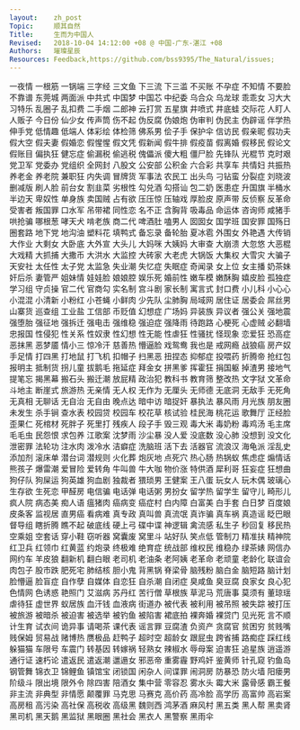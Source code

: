 ```yaml
---
layout:    zh_post
Topic:     顺其自然
Title:     生而为中国人
Revised:   2018-10-04 14:12:00 +08 @ 中国-广东-湛江 +08
Authors:   璀璨星辰
Resources: Feedback,https://github.com/bss9395/The_Natural/issues;
---
```


一夜情  一根筋  一锅端  三字经  三文鱼  下三流  下三滥  不买账  不孕症  不知情  不要脸  不靠谱  东莞城  两面派  中共式  中国梦  中国芯  中纪委  乌合众  乌龙球  乖乖女  习大大  习特乐  乱圈子  乱扣费  二手烟  二郎神  云打赏  五星旗  井喷式  井底蛙  交际花  人盯人  人贩子  今日份  仙少女  传声筒  伤不起  伪反腐  伪娘炮  伪审判  伪民主  伪辟谣  伴学热  伸手党  低情趣  低端人  体彩绘  体检筛  佛系男  侩子手  保护伞  信访民  假亲昵  假功夫  假大空  假夫妻  假婚恋  假惺惺  假文凭  假新闻  假牛排  假疫苗  假离婚  假移民  假论文  假账目  偏执狂  健忘症  偷漏税  偷逃税  傀儡派  傻大粗  僵尸脸  先锋队  光棍节  克时艰  党卫军  党委办  党组织  全网封  八股文  公安部  公积金  六合彩  共享车  共情妇  共振热  养老金  养老院  兼职狂  内失调  冒牌货  军事法  农民工  出头鸟  刁钻蛮  分裂症  刘晓波  删减版  刷人脸  前台女  割韭菜  劣根性  勾兑酒  勾搭讪  包二奶  医患症  升国旗  半桶水  半边天  卑奴性  单身族  卖国贼  占有欲  压压惊  压轴戏  厚脸皮  原声带  反侦察  反革命  受害者  叛国罪  口水军  吊带裙  同性恋  名不正  含胸背  吸毒品  命运体  咨询师  咸猪手  哄抢骗  哪根葱  哮天犬  啃老族  商二代  啤酒肚  嗑男人  囡囡女  国学班  国安罪  国殇日  圈套路  地下党  地沟油  塑料花  填鸭式  备忘录  备轮胎  夏冰雹  外围女  外艳遇  大传销  大作业  大剩女  大卧底  大外宣  大头儿  大妈咪  大姨妈  大审查  大崩溃  大忽悠  大恶棍  大戏精  大抓捕  大撒币  大洪水  大监控  大砖家  大老虎  大锅饭  大集权  大雪灾  大骗子  天安社  太任性  太子党  太监急  失业潮  失忆症  失眠症  奇闻录  女上位  女主播  奶茶妹  奸后杀  妻管严  姐妹情  娃娃脸  娘娘腔  娱乐死  婚前性  嫩车模  嫩酥胸  嬉皮脸  孤独症  学习组  守贞操  官二代  官商勾  实名制  宫斗剧  家长制  寓言式  封口费  小儿科  小心心  小混混  小清新  小粉红  小苍蝇  小鲜肉  少先队  尘肺胸  局域网  居住证  居委会  屌丝男  山寨货  巡查组  工业盐  工信部  币贬值  幻想症  广场妈  异装族  异议者  强公关  强地震  强堕胎  强征地  强拆迁  强电击  强维稳  强迫症  强降雨  待跑路  心梗死  心虚贼  必翻墙  忠报国  性侵犯  性关系  性奴隶  性幻想  性无能  性虐狂  性骚扰  怪现象  恋爱狂  恐高症  恶抹黑  恶梦靥  情小三  惊冷汗  慈善热  懵逼脸  戏鸳鸯  我也是  戒网瘾  战狼癌  房产奴  手足情  打四黑  打地鼠  打飞机  扣帽子  扫黑恶  扭捏态  抑郁症  投喂药  折腾帝  抢红包  报明主  抵制货  拐儿童  拔鹅毛  拖延症  拜金女  拼黑爹  挥霍狂  捐国躯  掉渣男  接地气  提笔忘  揭黑幕  搬石头  搬迁潮  放屁精  政治犯  教科书  教育筛  整改热  文字狱  文革命  斗地主  断崖式  旅游热  无亲情  无人权  无作为  无厘头  无师德  无底洞  无敌手  无死角  无真相  无聊话  无自治  无自由  晚点达  暗中访  暗捉奸  暴执法  暴风雨  月光族  朋友圈  未发生  杀手锏  查水表  校园贷  校园车  校花草  核试验  桂民海  桃花运  歌舞厅  正经脸  歪果仁  死棺材  死胖子  死里打  残疾人  段子手  毁三观  毒大米  毒奶粉  毒鸡汤  毛主席  毛毛虫  民怨恨  求包养  江歌案  沈梦雨  沙尘暴  没人爱  没底数  没心肺  没想到  没文化  泄密罪  法轮功  注水肉  泼冷水  洁癖症  洗脑班  活下去  活器官  流浪汉  海龟派  淫乱史  添加剂  滚床单  潜台词  潜规则  火化葬  炮灰地  点死穴  热心肠  热锅蚁  焦虑症  煽情话  熊孩子  爆雷潮  爱冒险  爱转角  牛叫兽  牛大咖  物价涨  特供酒  犀利哥  狂妄症  狂想曲  狗仔队  狗屎运  狗英雄  狗血剧  独裁者  猥琐男  王健案  王八蛋  玩女人  玩木偶  玻璃心  生存欲  生死恋  甲醛房  电信骗  电话弹  电话粥  男扮女  留学热  留学生  留守儿  畸形儿  疯人院  病态美  痴人语  瘟猪肉  癌病变  癌症村  白内障  白富美  白手套  白日梦  百度娘  皮条客  监视居  直男癌  看病难  真专政  真叫兽  真流氓  真诈骗  真车祸  真造谣  眨巴眼  督导组  瞎折腾  瞧不起  破底线  硬上弓  碟中谍  神逻辑  禽流感  私生子  秒回复  移民热  空乘姐  空套话  穿小鞋  窃听器  窝囊废  窝里斗  站好队  笑点低  管制刀  精准扶  精神院  红卫兵  红领巾  红黄蓝  约炮录  终极难  绝育症  统战部  维权民  维稳办  绿茶婊  网信办  网约车  羊皮狼  翻新机  翻白眼  老司机  老油条  老阿姨  老革命  老顽童  老龄化  联谊会  肉包子  股市跌  肥死宅  肺结核  胆小鬼  背黑锅  脊梁骨  脑残粉  脑白金  脑短路  脑计划  脸懵逼  脸盲症  自作孽  自媒体  自恋狂  自杀潮  自闭症  臭咸鱼  臭豆腐  良家女  良心犯  色情网  色诱惑  艳照门  艾滋病  苏丹红  苦行僧  草根族  草泥马  荒唐事  莫须有  董琼瑶  虐待狂  虚世界  蚁居族  血汗钱  血液病  街道办  被代表  被利用  被吊照  被失踪  被打压  被旅游  被暗杀  被迫害  被选举  被钓鱼  被陷害  裙底拍  裸奔婚  裸贷门  见光死  言不顺  计生育  试衣间  诡异事  请喝茶  课代表  谣言罪  豆腐渣  负资产  贪腐官  贫困穷  贫贱嘴  贱保姆  贸易战  赌博热  赝极品  赶鸭子  超时空  超龄女  跟屁虫  跨省捕  路痴症  踩红线  躲猫猫  车限号  车震门  转基因  转嫁祸  轻熟女  辣椒水  辱母案  迫害狂  追星族  逍遥游  通行证  速朽论  遣返民  遣返潮  邋遢女  邪恶帝  重雾霾  野鸡奸  鉴黄师  针孔窥  钓鱼岛  钢管舞  锦衣卫  锦鲤鱼  镇馆宝  闭锁国  闲杂人  间谍罪  闹洞房  防暴恐  防火墙  阳瘘男  阶级斗  限出境  限外令  除四害  陪酒女  集中营  零容忍  雾水头  霉大米  露骨感  霸王餐  非主流  非典型  非情愿  颠覆罪  马克思  马赛克  高价药  高冷脸  高学历  高富帅  高岩案  高房租  高污染  高社保  高税收  高级黑  魏则西  鸿茅酒  麻风村  黑五类  黑人帮  黑卖肾  黑司机  黑天鹅  黑监狱  黑眼圈  黑社会  黑衣人  黑警察  黑雨伞
